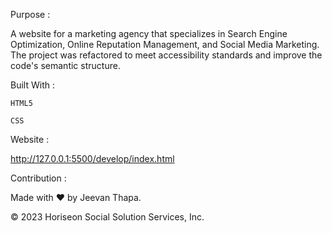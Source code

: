 Purpose :

A website for a marketing agency that specializes in Search Engine Optimization, Online Reputation Management, and Social Media Marketing. The project was refactored to meet accessibility standards and improve the code's semantic structure.

Built With :

    HTML5

    CSS

Website :

http://127.0.0.1:5500/develop/index.html 

Contribution :

Made with ❤️ by Jeevan Thapa.

©️ 2023 Horiseon Social Solution Services, Inc.


